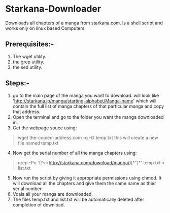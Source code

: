 # Starkana-Downloader
Downloads all chapters of a manga from starkana.com. Is a shell script and works only on linux based Computers.

## Prerequisites:-
1. The wget utility.
2. the grep utility.
3. the sed utility.

## Steps:-
1. go to the main page of the manga you want to download. will look like  'http://starkana.jp/manga/starting-alphabet/Manga-name'
  which will contain the full list of manga chapters of that particular manga and copy that address.
2. Open the terminal and go to the folder you want the manga downloaded in.
3. Get the webpage souce using: 
>wget the-copied-address.com -q -O temp.txt 
  this will create a new file named temp.txt
4. Now get the serial number of all the manga chapters using: 
>grep -Po '(?<=http://starkana.com/download/manga/)[^"]*' temp.txt > list.txt
5. Now run the script by giving it appropriate permissions using chmod. It will download all the chapters and give them the same name as thier serial number
6. Voala all your manga are downloaded.
7. The files temp.txt and list.txt will be automatically deleted after completion of download.
